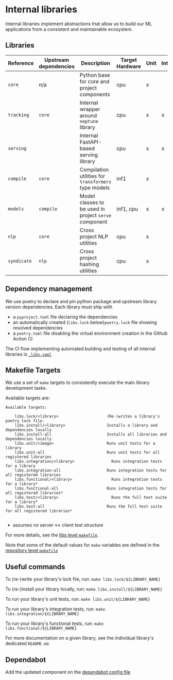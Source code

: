 # Internal libraries

Internal libraries implement abstractions that allow us to build our ML applications from a
consistent and maintainable ecosystem.

## Libraries

| Reference        | Upstream dependencies     | Description                                           | Target Hardware | Unit | Integration | Functional |
| ---------------- | --------------------------| ----------------------------------------------------- | --------------- | ---- | ----------- | ---------- |
| `core`           | n/a                       | Python base for core and project components           | cpu             |   x  |             |            |
| `tracking`       | `core`                    | Internal wrapper around `neptune` library             | cpu             |   x  |      x      |            |
| `serving`        |                           | Internal FastAPI-based serving library                | cpu             |   x  |      x      |      x     |
| `compile`        | `core`                    | Compilation utilities for `transformers` type models  | inf1            |   x  |             |      x     |
| `models`         | `compile`                 | Model classes to be used in project `serve` component | inf1, cpu       |   x  |      x      |      x     |
| `nlp`            | `core`                    | Cross project NLP utilities                           | cpu             |   x  |             |            |
| `syndicate`      | `nlp      `               | Cross project hashing utilities                       | cpu             |   x  |             |            |

## Dependency management

We use poetry to declare and pin python package and upstream library version dependencies. Each
library must ship with
- a `pyproject.toml` file declaring the dependencies
- an automatically created (`libs.lock` below)`poetry.lock` file showing resolved dependencies
- a `poetry.toml` file disabling the virtual environment creation in the Github Action CI

The CI flow implementing automated building and testing of all internal libraries is [`_libs.yaml`](../.github/workflows/_libs.yaml)

## Makefile Targets

We use a set of `make` targets to consistently execute the main library development tasks.

Available targets are:

```text
Available targets:

    libs.lock/<library>                     (Re-)writes a library's poetry lock file.
    libs.install/<library>                  Installs a library and dependencies locally
    libs.install-all                        Installs all libraries and dependencies locally
    libs.unit/<image>                       Runs unit tests for a library
    libs.unit-all                           Runs unit tests for all registered libraries
    libs.integration/<library>                Runs integration tests for a library
    libs.integration-all                    Runs integration tests for all registered libraries
    libs.functional/<library>                 Runs integration tests for a library*
    libs.functional-all                     Runs integration tests for all registered libraries*
    libs.test/<library>                       Runs the full test suite for a library*
    libs.test-all                           Runs the full test suite for all registered libraries*


```
* assumes *no* server <-> client test structure

For more details, see the [libs level `makefile`](./makefile.mk).

Note that some of the default values for `make` variables are defined in the
[repository level `makefile`](../Makefile)

## Useful commands

To (re-)write your library's lock file, run: `make libs.lock/${LIBRARY_NAME}`

To (re-)install your library locally, run: `make libs.install/${LIBRARY_NAME}`

To run your library's unit tests, run: `make libs.unit/${LIBRARY_NAME}`

To run your library's integration tests, run: `make libs.integration/${LIBRARY_NAME}`

To run your library's functional tests, run: `make libs.functional/${LIBRARY_NAME}`

For more documentation on a given library, see the individual library's dedicated `README.md`.

## Dependabot

Add the updated component on the [dependabot config file](./../.github/dependabot.yaml)
